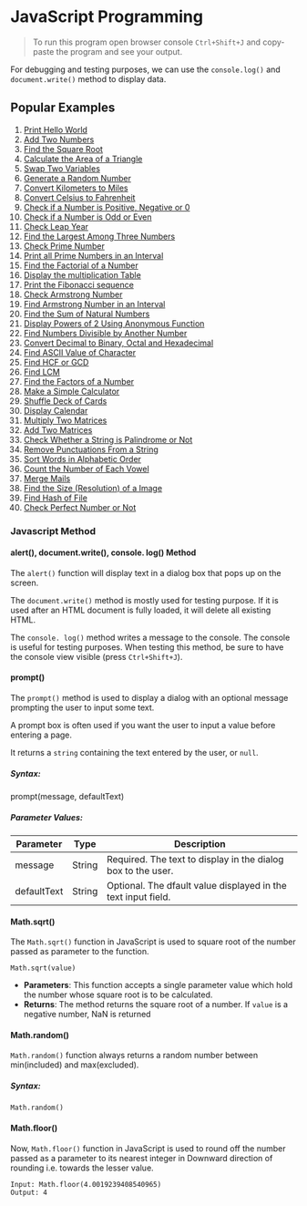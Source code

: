# JavaScript Programming

> To run this program open browser console  `Ctrl+Shift+J` and copy-paste the program and see your output.

For debugging and testing purposes, we can use the `console.log()` and `document.write()` method to display data.

## Popular Examples
   1.  [Print Hello World](examples/hello-world.md)
   2.  [Add Two Numbers](examples/add-number.md)
   3.  [Find the Square Root](examples/square-root.md)
   4.  [Calculate the Area of a Triangle](examples/area-triangle.md)
   5.  [Swap Two Variables](examples/swap-variables.md)
   6.  [Generate a Random Number](examples/random-number.md)
   7.  [Convert Kilometers to Miles](examples/km-mile.md)
   8.  [Convert Celsius to Fahrenheit](examples/celsius-fahrenheit.md)
   9.  [Check if a Number is Positive, Negative or 0](examples/positive-negative-zero.md)
   10. [Check if a Number is Odd or Even](examples/odd-even.md)
   11. [Check Leap Year](examples/leap-year.md)
   12. [Find the Largest Among Three Numbers](examples/largest-number-three.md)
   13. [Check Prime Number](examples/prime-number.md)
   14. [Print all Prime Numbers in an Interval](examples/prime-number-intervals.md)
   15. [Find the Factorial of a Number](examples/factorial.md)
   16. [Display the multiplication Table](examples/multiplication-table.md)
   17. [Print the Fibonacci sequence](examples/fibonacci-sequence.md)
   18. [Check Armstrong Number](examples/armstrong-number.md)
   19. [Find Armstrong Number in an Interval](examples/armstrong-interval.md)
   20. [Find the Sum of Natural Numbers](examples/sum-natural-number.md)
   21. [Display Powers of 2 Using Anonymous Function](examples/power-anonymous.md)
   22. [Find Numbers Divisible by Another Number](examples/number-divisible.md)
   23. [Convert Decimal to Binary, Octal and Hexadecimal](examples/conversion-binary-octal-hexadecimal.md)
   24. [Find ASCII Value of Character](examples/ascii-character.md)
   25. [Find HCF or GCD](examples/hcf.md)
   26. [Find LCM](examples/lcm.md)
   27. [Find the Factors of a Number](examples/factor-number.md)
   28. [Make a Simple Calculator](examples/calculator.md)
   29. [Shuffle Deck of Cards](examples/shuffle-card.md)
   30. [Display Calendar](examples/calendar.md)
   31. [Multiply Two Matrices](examples/multiply-matrices.md)
   32. [Add Two Matrices](examples/add-matrices.md)
   33. [Check Whether a String is Palindrome or Not](examples/palindrome.md)
   34. [Remove Punctuations From a String](examples/remove-punctuation.md)
   35. [Sort Words in Alphabetic Order](examples/alphabetical-order.md)
   36. [Count the Number of Each Vowel](examples/count-vowel.md)
   37. [Merge Mails](examples/merge-mails.md)
   38. [Find the Size (Resolution) of a Image](examples/resolution-image.md)
   39. [Find Hash of File](examples/hash-file.md)
   40. [Check Perfect Number or Not](examples/perfect-number.md)



### Javascript Method

#### alert(), document.write(), console. log() Method
The `alert()` function will display text in a dialog box that pops up on the screen.

The `document.write()` method is mostly used for testing purpose. If it is used after an HTML document is fully loaded, it will delete all existing HTML.

The `console. log()` method writes a message to the console. The console is useful for testing purposes. When testing this method, be sure to have the console view visible (press `Ctrl+Shift+J`).



#### prompt()
The `prompt()` method is used to display a dialog with an optional message prompting the user to input some text.

A prompt box is often used if you want the user to input a value before entering a page.

It returns a `string` containing the text entered by the user, or `null`.

##### Syntax:
   prompt(message, defaultText)

##### Parameter Values:
Parameter  | Type | Description
---------  | ---- | -----------
message    | String | Required. The text to display in the dialog box to the user.
defaultText| String | Optional. The dfault value displayed in the text input field.



#### Math.sqrt()
The `Math.sqrt()` function in JavaScript is used to square root of the number passed as parameter to the function.

    Math.sqrt(value)

- **Parameters**: This function accepts a single parameter value which hold the number whose square root is to be calculated.
- **Returns**: The method returns the square root of a number. If `value` is a negative number, NaN is returned



#### Math.random()
`Math.random()` function always returns a random number between min(included) and max(excluded).

##### Syntax:
	Math.random()


#### Math.floor()
Now, `Math.floor()` function in JavaScript is used to round off the number passed as a parameter to its nearest integer in Downward direction of rounding i.e. towards the lesser value.

    Input: Math.floor(4.0019239408540965)
    Output: 4